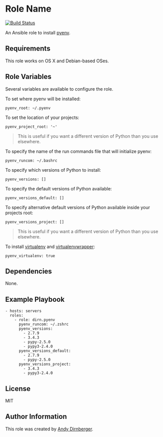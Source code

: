 Role Name
=========

[![Build Status](https://travis-ci.org/dirn/ansible-pyenv.svg?branch=master)](https://travis-ci.org/dirn/ansible-pyenv)

An Ansible role to install [pyenv](https://github.com/yyuu/pyenv).

Requirements
------------

This role works on OS X and Debian-based OSes.

Role Variables
--------------

Several variables are available to configure the role.

To set where pyenv will be installed:

    pyenv_root: ~/.pyenv

To set the location of your projects:

    pyenv_project_root: '~'

> This is useful if you want a different version of Python than you use
> elsewhere.

To specify the name of the run commands file that will initialize pyenv:

    pyenv_runcom: ~/.bashrc

To specify which versions of Python to install:

    pyenv_versions: []

To specify the default versions of Python available:

    pyenv_versions_default: []

To specify alternative default versions of Python available inside your projects
root:

    pyenv_versions_project: []

> This is useful if you want a different version of Python than you use
> elsewhere.

To install [virtualenv](https://github.com/yyuu/pyenv-virtualenv) and
[virtualenvwrapper](https://github.com/yyuu/pyenv-virtualenvwrapper):

    pyenv_virtualenv: true

Dependencies
------------

None.

Example Playbook
----------------

    - hosts: servers
      roles:
        - role: dirn.pyenv
          pyenv_runcom: ~/.zshrc
          pyenv_versions:
            - 2.7.9
            - 3.4.3
            - pypy-2.5.0
            - pypy3-2.4.0
          pyenv_versions_default:
            - 2.7.9
            - pypy-2.5.0
          pyenv_versions_project:
            - 3.4.3
            - pypy3-2.4.0

License
-------

MIT

Author Information
------------------

This role was created by [Andy Dirnberger](https://github.com/dirn).
